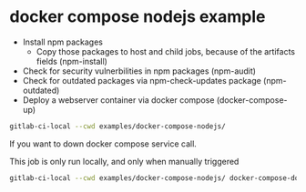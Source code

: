 # docker compose nodejs example

- Install npm packages
    - Copy those packages to host and child jobs, because of the artifacts fields (npm-install)
- Check for security vulnerbilities in npm packages (npm-audit)
- Check for outdated packages via npm-check-updates package (npm-outdated)
- Deploy a webserver container via docker compose (docker-compose-up)

```bash
gitlab-ci-local --cwd examples/docker-compose-nodejs/
```

If you want to down docker compose service call.

This job is only run locally, and only when manually triggered

```bash
gitlab-ci-local --cwd examples/docker-compose-nodejs/ docker-compose-down
```

